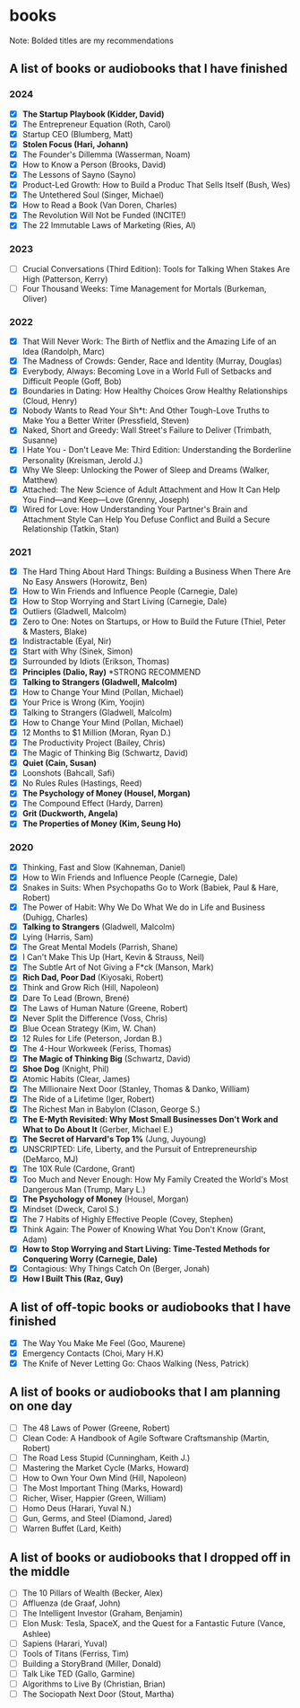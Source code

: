 # books

Note: Bolded titles are my recommendations

## A list of books or audiobooks that I have finished

### 2024
- [x] **The Startup Playbook (Kidder, David)**
- [x] The Entrepreneur Equation (Roth, Carol)
- [x] Startup CEO (Blumberg, Matt)
- [x] **Stolen Focus (Hari, Johann)**
- [x] The Founder's Dillemma (Wasserman, Noam)
- [x] How to Know a Person (Brooks, David)
- [x] The Lessons of Sayno (Sayno)
- [x] Product-Led Growth: How to Build a Produc That Sells Itself (Bush, Wes)
- [x] The Untethered Soul (Singer, Michael)
- [x] How to Read a Book (Van Doren, Charles)
- [x] The Revolution Will Not be Funded (INCITE!)
- [x] The 22 Immutable Laws of Marketing (Ries, Al) 

### 2023

- [ ] Crucial Conversations (Third Edition): Tools for Talking When Stakes Are High (Patterson, Kerry)
- [ ] Four Thousand Weeks: Time Management for Mortals (Burkeman, Oliver)

### 2022

- [x] That Will Never Work: The Birth of Netflix and the Amazing Life of an Idea (Randolph, Marc)
- [x] The Madness of Crowds: Gender, Race and Identity (Murray, Douglas)
- [x] Everybody, Always: Becoming Love in a World Full of Setbacks and Difficult People (Goff, Bob)
- [x] Boundaries in Dating: How Healthy Choices Grow Healthy Relationships (Cloud, Henry)
- [x] Nobody Wants to Read Your Sh*t: And Other Tough-Love Truths to Make You a Better Writer (Pressfield, Steven)
- [x] Naked, Short and Greedy: Wall Street's Failure to Deliver (Trimbath, Susanne)
- [x] I Hate You - Don't Leave Me: Third Edition: Understanding the Borderline Personality (Kreisman, Jerold J.)
- [x] Why We Sleep: Unlocking the Power of Sleep and Dreams (Walker, Matthew)
- [x] Attached: The New Science of Adult Attachment and How It Can Help You Find—and Keep—Love (Grenny, Joseph)
- [x] Wired for Love: How Understanding Your Partner's Brain and Attachment Style Can Help You Defuse Conflict and Build a Secure Relationship (Tatkin, Stan)

### 2021

- [x] The Hard Thing About Hard Things: Building a Business When There Are No Easy Answers (Horowitz, Ben)
- [x] How to Win Friends and Influence People (Carnegie, Dale)
- [x] How to Stop Worrying and Start Living (Carnegie, Dale)
- [x] Outliers (Gladwell, Malcolm)
- [x] Zero to One: Notes on Startups, or How to Build the Future (Thiel, Peter & Masters, Blake)
- [x] Indistractable (Eyal, Nir)
- [x] Start with Why (Sinek, Simon)
- [x] Surrounded by Idiots (Erikson, Thomas)
- [x] **Principles (Dalio, Ray)** *STRONG RECOMMEND
- [x] **Talking to Strangers (Gladwell, Malcolm)**
- [x] How to Change Your Mind (Pollan, Michael)
- [x] Your Price is Wrong (Kim, Yoojin)
- [x] Talking to Strangers (Gladwell, Malcolm)
- [x] How to Change Your Mind (Pollan, Michael)
- [x] 12 Months to $1 Million (Moran, Ryan D.)
- [x] The Productivity Project (Bailey, Chris)
- [x] The Magic of Thinking Big (Schwartz, David)
- [x] **Quiet (Cain, Susan)**
- [x] Loonshots (Bahcall, Safi)
- [x] No Rules Rules (Hastings, Reed)
- [x] **The Psychology of Money (Housel, Morgan)**
- [x] The Compound Effect (Hardy, Darren)
- [x] **Grit (Duckworth, Angela)**
- [x] **The Properties of Money (Kim, Seung Ho)**

### 2020

- [x] Thinking, Fast and Slow (Kahneman, Daniel)
- [x] How to Win Friends and Influence People (Carnegie, Dale)
- [x] Snakes in Suits: When Psychopaths Go to Work (Babiek, Paul & Hare, Robert)
- [x] The Power of Habit: Why We Do What We do in Life and Business (Duhigg, Charles)
- [x] **Talking to Strangers** (Gladwell, Malcolm)
- [x] Lying (Harris, Sam)
- [x] The Great Mental Models (Parrish, Shane)
- [x] I Can't Make This Up (Hart, Kevin & Strauss, Neil)
- [x] The Subtle Art of Not Giving a F*ck (Manson, Mark)
- [x] **Rich Dad, Poor Dad** (Kiyosaki, Robert)
- [x] Think and Grow Rich (Hill, Napoleon)
- [x] Dare To Lead (Brown, Brené)
- [x] The Laws of Human Nature (Greene, Robert)
- [x] Never Split the Difference (Voss, Chris)
- [x] Blue Ocean Strategy (Kim, W. Chan)
- [x] 12 Rules for Life (Peterson, Jordan B.)
- [x] The 4-Hour Workweek (Feriss, Thomas)
- [x] **The Magic of Thinking Big** (Schwartz, David)
- [x] **Shoe Dog** (Knight, Phil)
- [x] Atomic Habits (Clear, James)
- [x] The Millionaire Next Door (Stanley, Thomas & Danko, William)
- [x] The Ride of a Lifetime (Iger, Robert)
- [x] The Richest Man in Babylon (Clason, George S.)
- [x] **The E-Myth Revisited: Why Most Small Businesses Don't Work and What to Do About It** (Gerber, Michael E.)
- [x] **The Secret of Harvard's Top 1%** (Jung, Juyoung)
- [x] UNSCRIPTED: Life, Liberty, and the Pursuit of Entrepreneurship (DeMarco, MJ)
- [x] The 10X Rule (Cardone, Grant)
- [x] Too Much and Never Enough: How My Family Created the World's Most Dangerous Man (Trump, Mary L.)
- [x] **The Psychology of Money** (Housel, Morgan)
- [x] Mindset (Dweck, Carol S.)
- [x] The 7 Habits of Highly Effective People (Covey, Stephen)
- [x] Think Again: The Power of Knowing What You Don't Know (Grant, Adam)
- [x] **How to Stop Worrying and Start Living: Time-Tested Methods for Conquering Worry (Carnegie, Dale)**
- [x] Contagious: Why Things Catch On (Berger, Jonah)
- [x] **How I Built This (Raz, Guy)**

## A list of off-topic books or audiobooks that I have finished

- [x] The Way You Make Me Feel (Goo, Maurene)
- [x] Emergency Contacts (Choi, Mary H.K)
- [x] The Knife of Never Letting Go: Chaos Walking (Ness, Patrick)

## A list of books or audiobooks that I am planning on one day

- [ ] The 48 Laws of Power (Greene, Robert)
- [ ] Clean Code: A Handbook of Agile Software Craftsmanship (Martin, Robert)
- [ ] The Road Less Stupid (Cunningham, Keith J.)
- [ ] Mastering the Market Cycle (Marks, Howard)
- [ ] How to Own Your Own Mind (Hill, Napoleon)
- [ ] The Most Important Thing (Marks, Howard)
- [ ] Richer, Wiser, Happier (Green, William)
- [ ] Homo Deus (Harari, Yuval N.)
- [ ] Gun, Germs, and Steel (Diamond, Jared)
- [ ] Warren Buffet (Lard, Keith)

## A list of books or audiobooks that I dropped off in the middle

- [ ] The 10 Pillars of Wealth (Becker, Alex)
- [ ] Affluenza (de Graaf, John)
- [ ] The Intelligent Investor (Graham, Benjamin)
- [ ] Elon Musk: Tesla, SpaceX, and the Quest for a Fantastic Future (Vance, Ashlee)
- [ ] Sapiens (Harari, Yuval)
- [ ] Tools of Titans (Ferriss, Tim)
- [ ] Building a StoryBrand (Miller, Donald)
- [ ] Talk Like TED (Gallo, Garmine)
- [ ] Algorithms to Live By (Christian, Brian)
- [ ] The Sociopath Next Door (Stout, Martha)
